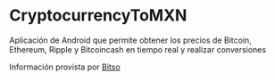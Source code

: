 # CryptocurrencyToMXN
Aplicación de Android que permite obtener los precios de Bitcoin, Ethereum, Ripple y Bitcoincash en tiempo real y realizar conversiones

Información provista por [Bitso](https://www.bitso.com)
